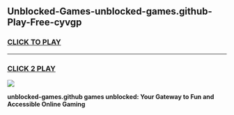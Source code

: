
## Unblocked-Games-unblocked-games.github-Play-Free-cyvgp
<h3>
<a href="https://premium76.site?title=unblocked-games.github&ref=18A">CLICK TO PLAY</a></h3>
<hr>

<h3>
<a href="https://premium76.site?title=unblocked-games.github&ref=18A">CLICK 2 PLAY</a>
  
</h3>

<a href="https://premium76.site?title=unblocked-games.github&ref=18A"><img src="https://clearcache.store/games.png"></a>


**unblocked-games.github games unblocked: Your Gateway to Fun and Accessible Online Gaming**
